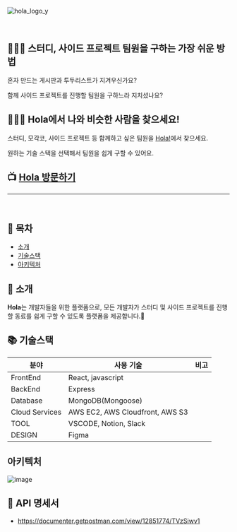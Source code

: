 ![hola_logo_y](https://user-images.githubusercontent.com/44644821/129372671-f012a90f-56a1-4c6e-bf33-8eb268fbc8eb.png)

<br>

## 🙆🏻‍♀️ 스터디, 사이드 프로젝트 팀원을 구하는 가장 쉬운 방법

혼자 만드는 게시판과 투두리스트가 지겨우신가요?

함께 사이드 프로젝트를 진행할 팀원을 구하느라 지치셨나요?

## 🙆🏿‍♂️ Hola에서 나와 비슷한 사람을 찾으세요!

스터디, 모각코, 사이드 프로젝트 등 함께하고 싶은 팀원을 [Hola!](http://holaworld.io)에서 찾으세요.

원하는 기술 스택을 선택해서 팀원을 쉽게 구할 수 있어요.

## 📺 [Hola 방문하기](http://holaworld.io)

---

<br>

## 📒 목차

- [소개](#-소개)
- [기술스택](#-기술스택)
- [아키텍처](#-아키텍처)

## 🔖 소개

**Hola**는 개발자들을 위한 플랫폼으로, 모든 개발자가 스터디 및 사이드 프로젝트를 진행할 동료를 쉽게 구할 수 있도록 플랫폼을 제공합니다.🎉

## 📚 기술스택

| 분야           | 사용 기술                       | 비고 |
| -------------- | ------------------------------- | ---- |
| FrontEnd       | React, javascript               |
| BackEnd        | Express                         |
| Database       | MongoDB(Mongoose)               |
| Cloud Services | AWS EC2, AWS Cloudfront, AWS S3 |
| TOOL           | VSCODE, Notion, Slack           |
| DESIGN         | Figma                           |

## 아키텍처

![image](https://user-images.githubusercontent.com/60312656/128197772-74ae852d-1314-4c11-bfa4-69f6ccee6b06.png)

## 🔖 API 명세서

- https://documenter.getpostman.com/view/12851774/TVzSiwv1
